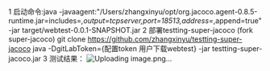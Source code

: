 1 启动命令:java -javaagent:"/Users/zhangxinyu/opt/org.jacoco.agent-0.8.5-runtime.jar=includes=*,output=tcpserver,port=18513,address=*,append=true" -jar target/webtest-0.0.1-SNAPSHOT.jar
2 部署testting-super-jacoco (fork super-jacoco)
  git clone https://github.com/zhangxinyu/testting-super-jacoco
  java  -DgitLabToken={配置token 用户下载webtest}  -jar testting-super-jacoco.jar
3 测试结果：
 ![Uploading image.png…]()
